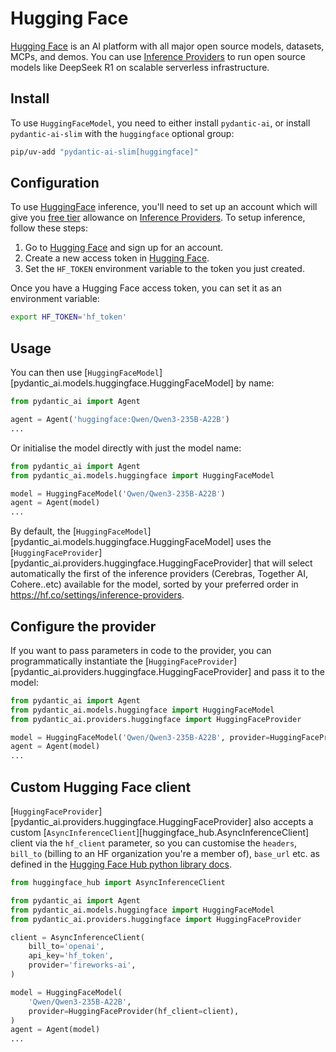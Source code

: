 # Hugging Face

[Hugging Face](https://huggingface.co/) is an AI platform with all major open source models, datasets, MCPs, and demos. You can use [Inference Providers](https://huggingface.co/docs/inference-providers) to run open source models like DeepSeek R1 on scalable serverless infrastructure.

## Install

To use `HuggingFaceModel`, you need to either install `pydantic-ai`, or install `pydantic-ai-slim` with the `huggingface` optional group:

```bash
pip/uv-add "pydantic-ai-slim[huggingface]"
```

## Configuration

To use [HuggingFace](https://huggingface.co/) inference, you'll need to set up an account which will give you [free tier](https://huggingface.co/docs/inference-providers/pricing) allowance on [Inference Providers](https://huggingface.co/docs/inference-providers). To setup inference, follow these steps:

1. Go to [Hugging Face](https://huggingface.co/join) and sign up for an account.
2. Create a new access token in [Hugging Face](https://huggingface.co/settings/tokens).
3. Set the `HF_TOKEN` environment variable to the token you just created.

Once you have a Hugging Face access token, you can set it as an environment variable:

```bash
export HF_TOKEN='hf_token'
```

## Usage

You can then use [`HuggingFaceModel`][pydantic_ai.models.huggingface.HuggingFaceModel] by name:

```python
from pydantic_ai import Agent

agent = Agent('huggingface:Qwen/Qwen3-235B-A22B')
...
```

Or initialise the model directly with just the model name:

```python
from pydantic_ai import Agent
from pydantic_ai.models.huggingface import HuggingFaceModel

model = HuggingFaceModel('Qwen/Qwen3-235B-A22B')
agent = Agent(model)
...
```

By default, the [`HuggingFaceModel`][pydantic_ai.models.huggingface.HuggingFaceModel] uses the
[`HuggingFaceProvider`][pydantic_ai.providers.huggingface.HuggingFaceProvider] that will select automatically
the first of the inference providers (Cerebras, Together AI, Cohere..etc) available for the model, sorted by your
preferred order in https://hf.co/settings/inference-providers.

## Configure the provider

If you want to pass parameters in code to the provider, you can programmatically instantiate the
[`HuggingFaceProvider`][pydantic_ai.providers.huggingface.HuggingFaceProvider] and pass it to the model:

```python
from pydantic_ai import Agent
from pydantic_ai.models.huggingface import HuggingFaceModel
from pydantic_ai.providers.huggingface import HuggingFaceProvider

model = HuggingFaceModel('Qwen/Qwen3-235B-A22B', provider=HuggingFaceProvider(api_key='hf_token', provider_name='nebius'))
agent = Agent(model)
...
```

## Custom Hugging Face client

[`HuggingFaceProvider`][pydantic_ai.providers.huggingface.HuggingFaceProvider] also accepts a custom
[`AsyncInferenceClient`][huggingface_hub.AsyncInferenceClient] client via the `hf_client` parameter, so you can customise
the `headers`, `bill_to` (billing to an HF organization you're a member of), `base_url` etc. as defined in the
[Hugging Face Hub python library docs](https://huggingface.co/docs/huggingface_hub/package_reference/inference_client).

```python
from huggingface_hub import AsyncInferenceClient

from pydantic_ai import Agent
from pydantic_ai.models.huggingface import HuggingFaceModel
from pydantic_ai.providers.huggingface import HuggingFaceProvider

client = AsyncInferenceClient(
    bill_to='openai',
    api_key='hf_token',
    provider='fireworks-ai',
)

model = HuggingFaceModel(
    'Qwen/Qwen3-235B-A22B',
    provider=HuggingFaceProvider(hf_client=client),
)
agent = Agent(model)
...
```
